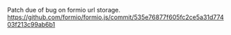 Patch due of bug on formio url storage.
https://github.com/formio/formio.js/commit/535e76877f605fc2ce5a31d77403f213c99ab6b1
